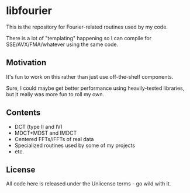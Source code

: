 # libfourier
This is the repository for Fourier-related routines used by my code.

There is a lot of "templating" happening so I can compile for SSE/AVX/FMA/whatever using the same code.

## Motivation

It's fun to work on this rather than just use off-the-shelf components.

Sure, I could maybe get better performance using heavily-tested libraries, but it really was more fun to roll my own.

## Contents

* DCT (type II and IV)
* MDCT+MDST and IMDCT
* Centered FFTs/iFFTs of real data
* Specialized routines used by some of my projects
* etc.

## License
All code here is released under the Unlicense terms - go wild with it.
